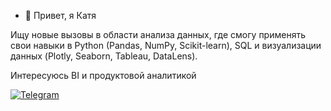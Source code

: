 - 👋 Привет, я Катя 

Ищу новые вызовы в области анализа данных, 
где смогу применять свои навыки в Python (Pandas, NumPy, Scikit-learn), 
SQL и визуализации данных (Plotly, Seaborn, Tableau, DataLens).

Интересуюсь BI и продуктовой аналитикой

<div id="badges">
  <a href="https://t.me/kachanea">
    <img src=https://avatars.mds.yandex.net/i?id=ee220d96aa96df9eb6c0d046e507ee984a077a34-10868190-images-thumbs&n=13 alt="Telegram"/>
  </a>
</div>
